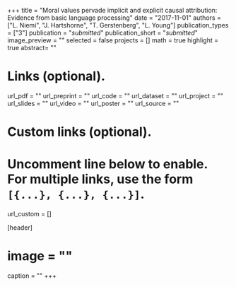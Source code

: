 +++
title = "Moral values pervade implicit and explicit causal attribution: Evidence from basic language processing"
date = "2017-11-01"
authors = ["L. Niemi", "J. Hartshorne", "T. Gerstenberg", "L. Young"]
publication_types = ["3"]
publication = "_submitted_"
publication_short = "_submitted_"
image_preview = ""
selected = false
projects = []
math = true
highlight = true
abstract= ""

# Links (optional).
url_pdf = ""
url_preprint = ""
url_code = ""
url_dataset = ""
url_project = ""
url_slides = ""
url_video = ""
url_poster = ""
url_source = ""

# Custom links (optional).
#   Uncomment line below to enable. For multiple links, use the form `[{...}, {...}, {...}]`.
url_custom = []

[header]
# image = ""
caption = ""
+++

